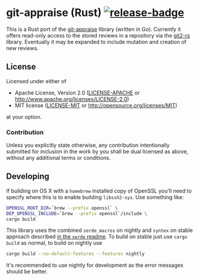 # git-appraise (Rust) [![release-badge][]][cargo]

This is a Rust port of the [git-appraise][] library (written in Go). Currently
it offers read-only access to the stored reviews in a repository via the
[git2-rs][] library.  Eventually it may be expanded to include mutation and
creation of new reviews.

## License

Licensed under either of

 * Apache License, Version 2.0 ([LICENSE-APACHE](LICENSE-APACHE) or http://www.apache.org/licenses/LICENSE-2.0)
 * MIT license ([LICENSE-MIT](LICENSE-MIT) or http://opensource.org/licenses/MIT)

at your option.

### Contribution

Unless you explicitly state otherwise, any contribution intentionally submitted
for inclusion in the work by you shall be dual licensed as above, without any
additional terms or conditions.

[release-badge]: https://img.shields.io/badge/crate-coming--soon-yellowgreen.svg?style=flat-square
[cargo]: https://crates.io/crates/git-appraise
[git-appraise]: https://github.com/google/git-appraise
[git2-rs]: https://github.com/alexcrichton/git2-rs

## Developing

If building on OS X with a `homebrew` installed copy of OpenSSL you'll need to
specify where this is to enable building `libssh2-sys`.  Use something like:

```sh
OPENSSL_ROOT_DIR=`brew --prefix openssl` \
DEP_OPENSSL_INCLUDE=`brew --prefix openssl`/include \
cargo build
```

This library uses the combined `serde_macros` on nightly and `syntex` on stable
approach described [in the `serde` readme][serde-readme]. To build on stable
just use `cargo build` as normal, to build on nightly use

```sh
cargo build --no-default-features --features nightly
```

It's recommended to use nightly for development as the error messages should be
better.

[serde-readme]: https://github.com/serde-rs/serde#using-serde-with-stable-rust-syntex-and-serde_codegen

